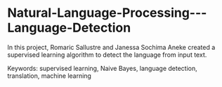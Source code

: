# Natural-Language-Processing---Language-Detection

In this project, Romaric Sallustre and Janessa Sochima Aneke created a supervised learning algorithm to detect the language from input text.  

Keywords: supervised learning, Naive Bayes, language detection, translation, machine learning
